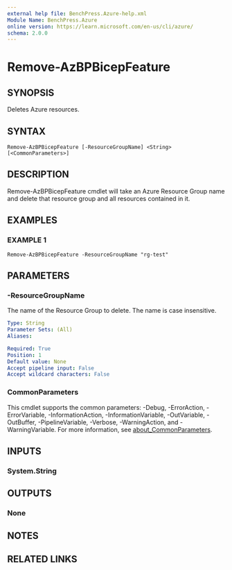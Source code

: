 ```yaml
---
external help file: BenchPress.Azure-help.xml
Module Name: BenchPress.Azure
online version: https://learn.microsoft.com/en-us/cli/azure/
schema: 2.0.0
---
```


# Remove-AzBPBicepFeature

## SYNOPSIS
Deletes Azure resources.

## SYNTAX

```
Remove-AzBPBicepFeature [-ResourceGroupName] <String> [<CommonParameters>]
```

## DESCRIPTION
Remove-AzBPBicepFeature cmdlet will take an Azure Resource Group name and delete that resource group and all
resources contained in it.

## EXAMPLES

### EXAMPLE 1
```
Remove-AzBPBicepFeature -ResourceGroupName "rg-test"
```

## PARAMETERS

### -ResourceGroupName
The name of the Resource Group to delete.
The name is case insensitive.

```yaml
Type: String
Parameter Sets: (All)
Aliases:

Required: True
Position: 1
Default value: None
Accept pipeline input: False
Accept wildcard characters: False
```

### CommonParameters
This cmdlet supports the common parameters: -Debug, -ErrorAction, -ErrorVariable, -InformationAction, -InformationVariable, -OutVariable, -OutBuffer, -PipelineVariable, -Verbose, -WarningAction, and -WarningVariable. For more information, see [about_CommonParameters](http://go.microsoft.com/fwlink/?LinkID=113216).

## INPUTS

### System.String
## OUTPUTS

### None
## NOTES

## RELATED LINKS
